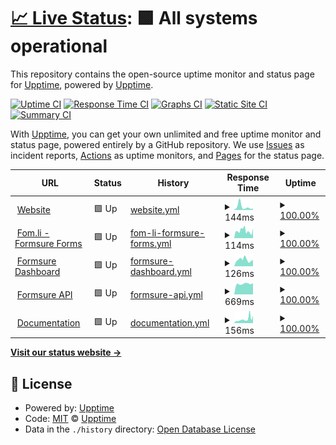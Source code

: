 # [📈 Live Status](https://status.formsure.co): <!--live status--> **🟩 All systems operational**

This repository contains the open-source uptime monitor and status page for [Upptime](https://upptime.js.org), powered by [Upptime](https://github.com/upptime/upptime).

[![Uptime CI](https://github.com/koj-co/upptime/workflows/Uptime%20CI/badge.svg)](https://github.com/koj-co/upptime/actions?query=workflow%3A%22Uptime+CI%22)
[![Response Time CI](https://github.com/koj-co/upptime/workflows/Response%20Time%20CI/badge.svg)](https://github.com/koj-co/upptime/actions?query=workflow%3A%22Response+Time+CI%22)
[![Graphs CI](https://github.com/koj-co/upptime/workflows/Graphs%20CI/badge.svg)](https://github.com/koj-co/upptime/actions?query=workflow%3A%22Graphs+CI%22)
[![Static Site CI](https://github.com/koj-co/upptime/workflows/Static%20Site%20CI/badge.svg)](https://github.com/koj-co/upptime/actions?query=workflow%3A%22Static+Site+CI%22)
[![Summary CI](https://github.com/koj-co/upptime/workflows/Summary%20CI/badge.svg)](https://github.com/koj-co/upptime/actions?query=workflow%3A%22Summary+CI%22)

With [Upptime](https://upptime.js.org), you can get your own unlimited and free uptime monitor and status page, powered entirely by a GitHub repository. We use [Issues](https://github.com/upptime/upptime/issues) as incident reports, [Actions](https://github.com/formsure/status/actions) as uptime monitors, and [Pages](https://status.formsure.co) for the status page.

<!--start: status pages-->
<!-- This summary is generated by Upptime (https://github.com/upptime/upptime) -->
<!-- Do not edit this manually, your changes will be overwritten -->
<!-- prettier-ignore -->
| URL | Status | History | Response Time | Uptime |
| --- | ------ | ------- | ------------- | ------ |
| <img alt="" src="https://favicons.githubusercontent.com/formsure.co" height="13"> [Website](https://formsure.co) | 🟩 Up | [website.yml](https://github.com/formsure/status/commits/HEAD/history/website.yml) | <details><summary><img alt="Response time graph" src="./graphs/website/response-time-week.png" height="20"> 144ms</summary><br><a href="https://status.formsure.co/history/website"><img alt="Response time 223" src="https://img.shields.io/endpoint?url=https%3A%2F%2Fraw.githubusercontent.com%2Fformsure%2Fstatus%2FHEAD%2Fapi%2Fwebsite%2Fresponse-time.json"></a><br><a href="https://status.formsure.co/history/website"><img alt="24-hour response time 59" src="https://img.shields.io/endpoint?url=https%3A%2F%2Fraw.githubusercontent.com%2Fformsure%2Fstatus%2FHEAD%2Fapi%2Fwebsite%2Fresponse-time-day.json"></a><br><a href="https://status.formsure.co/history/website"><img alt="7-day response time 144" src="https://img.shields.io/endpoint?url=https%3A%2F%2Fraw.githubusercontent.com%2Fformsure%2Fstatus%2FHEAD%2Fapi%2Fwebsite%2Fresponse-time-week.json"></a><br><a href="https://status.formsure.co/history/website"><img alt="30-day response time 121" src="https://img.shields.io/endpoint?url=https%3A%2F%2Fraw.githubusercontent.com%2Fformsure%2Fstatus%2FHEAD%2Fapi%2Fwebsite%2Fresponse-time-month.json"></a><br><a href="https://status.formsure.co/history/website"><img alt="1-year response time 224" src="https://img.shields.io/endpoint?url=https%3A%2F%2Fraw.githubusercontent.com%2Fformsure%2Fstatus%2FHEAD%2Fapi%2Fwebsite%2Fresponse-time-year.json"></a></details> | <details><summary><a href="https://status.formsure.co/history/website">100.00%</a></summary><a href="https://status.formsure.co/history/website"><img alt="All-time uptime 100.00%" src="https://img.shields.io/endpoint?url=https%3A%2F%2Fraw.githubusercontent.com%2Fformsure%2Fstatus%2FHEAD%2Fapi%2Fwebsite%2Fuptime.json"></a><br><a href="https://status.formsure.co/history/website"><img alt="24-hour uptime 100.00%" src="https://img.shields.io/endpoint?url=https%3A%2F%2Fraw.githubusercontent.com%2Fformsure%2Fstatus%2FHEAD%2Fapi%2Fwebsite%2Fuptime-day.json"></a><br><a href="https://status.formsure.co/history/website"><img alt="7-day uptime 100.00%" src="https://img.shields.io/endpoint?url=https%3A%2F%2Fraw.githubusercontent.com%2Fformsure%2Fstatus%2FHEAD%2Fapi%2Fwebsite%2Fuptime-week.json"></a><br><a href="https://status.formsure.co/history/website"><img alt="30-day uptime 100.00%" src="https://img.shields.io/endpoint?url=https%3A%2F%2Fraw.githubusercontent.com%2Fformsure%2Fstatus%2FHEAD%2Fapi%2Fwebsite%2Fuptime-month.json"></a><br><a href="https://status.formsure.co/history/website"><img alt="1-year uptime 100.00%" src="https://img.shields.io/endpoint?url=https%3A%2F%2Fraw.githubusercontent.com%2Fformsure%2Fstatus%2FHEAD%2Fapi%2Fwebsite%2Fuptime-year.json"></a></details>
| <img alt="" src="https://favicons.githubusercontent.com/fom.li" height="13"> [Fom.li - Formsure Forms](https://fom.li) | 🟩 Up | [fom-li-formsure-forms.yml](https://github.com/formsure/status/commits/HEAD/history/fom-li-formsure-forms.yml) | <details><summary><img alt="Response time graph" src="./graphs/fom-li-formsure-forms/response-time-week.png" height="20"> 114ms</summary><br><a href="https://status.formsure.co/history/fom-li-formsure-forms"><img alt="Response time 256" src="https://img.shields.io/endpoint?url=https%3A%2F%2Fraw.githubusercontent.com%2Fformsure%2Fstatus%2FHEAD%2Fapi%2Ffom-li-formsure-forms%2Fresponse-time.json"></a><br><a href="https://status.formsure.co/history/fom-li-formsure-forms"><img alt="24-hour response time 92" src="https://img.shields.io/endpoint?url=https%3A%2F%2Fraw.githubusercontent.com%2Fformsure%2Fstatus%2FHEAD%2Fapi%2Ffom-li-formsure-forms%2Fresponse-time-day.json"></a><br><a href="https://status.formsure.co/history/fom-li-formsure-forms"><img alt="7-day response time 114" src="https://img.shields.io/endpoint?url=https%3A%2F%2Fraw.githubusercontent.com%2Fformsure%2Fstatus%2FHEAD%2Fapi%2Ffom-li-formsure-forms%2Fresponse-time-week.json"></a><br><a href="https://status.formsure.co/history/fom-li-formsure-forms"><img alt="30-day response time 154" src="https://img.shields.io/endpoint?url=https%3A%2F%2Fraw.githubusercontent.com%2Fformsure%2Fstatus%2FHEAD%2Fapi%2Ffom-li-formsure-forms%2Fresponse-time-month.json"></a><br><a href="https://status.formsure.co/history/fom-li-formsure-forms"><img alt="1-year response time 256" src="https://img.shields.io/endpoint?url=https%3A%2F%2Fraw.githubusercontent.com%2Fformsure%2Fstatus%2FHEAD%2Fapi%2Ffom-li-formsure-forms%2Fresponse-time-year.json"></a></details> | <details><summary><a href="https://status.formsure.co/history/fom-li-formsure-forms">100.00%</a></summary><a href="https://status.formsure.co/history/fom-li-formsure-forms"><img alt="All-time uptime 99.95%" src="https://img.shields.io/endpoint?url=https%3A%2F%2Fraw.githubusercontent.com%2Fformsure%2Fstatus%2FHEAD%2Fapi%2Ffom-li-formsure-forms%2Fuptime.json"></a><br><a href="https://status.formsure.co/history/fom-li-formsure-forms"><img alt="24-hour uptime 100.00%" src="https://img.shields.io/endpoint?url=https%3A%2F%2Fraw.githubusercontent.com%2Fformsure%2Fstatus%2FHEAD%2Fapi%2Ffom-li-formsure-forms%2Fuptime-day.json"></a><br><a href="https://status.formsure.co/history/fom-li-formsure-forms"><img alt="7-day uptime 100.00%" src="https://img.shields.io/endpoint?url=https%3A%2F%2Fraw.githubusercontent.com%2Fformsure%2Fstatus%2FHEAD%2Fapi%2Ffom-li-formsure-forms%2Fuptime-week.json"></a><br><a href="https://status.formsure.co/history/fom-li-formsure-forms"><img alt="30-day uptime 99.92%" src="https://img.shields.io/endpoint?url=https%3A%2F%2Fraw.githubusercontent.com%2Fformsure%2Fstatus%2FHEAD%2Fapi%2Ffom-li-formsure-forms%2Fuptime-month.json"></a><br><a href="https://status.formsure.co/history/fom-li-formsure-forms"><img alt="1-year uptime 99.95%" src="https://img.shields.io/endpoint?url=https%3A%2F%2Fraw.githubusercontent.com%2Fformsure%2Fstatus%2FHEAD%2Fapi%2Ffom-li-formsure-forms%2Fuptime-year.json"></a></details>
| <img alt="" src="https://favicons.githubusercontent.com/app.formsure.co" height="13"> [Formsure Dashboard](https://app.formsure.co) | 🟩 Up | [formsure-dashboard.yml](https://github.com/formsure/status/commits/HEAD/history/formsure-dashboard.yml) | <details><summary><img alt="Response time graph" src="./graphs/formsure-dashboard/response-time-week.png" height="20"> 126ms</summary><br><a href="https://status.formsure.co/history/formsure-dashboard"><img alt="Response time 208" src="https://img.shields.io/endpoint?url=https%3A%2F%2Fraw.githubusercontent.com%2Fformsure%2Fstatus%2FHEAD%2Fapi%2Fformsure-dashboard%2Fresponse-time.json"></a><br><a href="https://status.formsure.co/history/formsure-dashboard"><img alt="24-hour response time 95" src="https://img.shields.io/endpoint?url=https%3A%2F%2Fraw.githubusercontent.com%2Fformsure%2Fstatus%2FHEAD%2Fapi%2Fformsure-dashboard%2Fresponse-time-day.json"></a><br><a href="https://status.formsure.co/history/formsure-dashboard"><img alt="7-day response time 126" src="https://img.shields.io/endpoint?url=https%3A%2F%2Fraw.githubusercontent.com%2Fformsure%2Fstatus%2FHEAD%2Fapi%2Fformsure-dashboard%2Fresponse-time-week.json"></a><br><a href="https://status.formsure.co/history/formsure-dashboard"><img alt="30-day response time 141" src="https://img.shields.io/endpoint?url=https%3A%2F%2Fraw.githubusercontent.com%2Fformsure%2Fstatus%2FHEAD%2Fapi%2Fformsure-dashboard%2Fresponse-time-month.json"></a><br><a href="https://status.formsure.co/history/formsure-dashboard"><img alt="1-year response time 164" src="https://img.shields.io/endpoint?url=https%3A%2F%2Fraw.githubusercontent.com%2Fformsure%2Fstatus%2FHEAD%2Fapi%2Fformsure-dashboard%2Fresponse-time-year.json"></a></details> | <details><summary><a href="https://status.formsure.co/history/formsure-dashboard">100.00%</a></summary><a href="https://status.formsure.co/history/formsure-dashboard"><img alt="All-time uptime 99.98%" src="https://img.shields.io/endpoint?url=https%3A%2F%2Fraw.githubusercontent.com%2Fformsure%2Fstatus%2FHEAD%2Fapi%2Fformsure-dashboard%2Fuptime.json"></a><br><a href="https://status.formsure.co/history/formsure-dashboard"><img alt="24-hour uptime 100.00%" src="https://img.shields.io/endpoint?url=https%3A%2F%2Fraw.githubusercontent.com%2Fformsure%2Fstatus%2FHEAD%2Fapi%2Fformsure-dashboard%2Fuptime-day.json"></a><br><a href="https://status.formsure.co/history/formsure-dashboard"><img alt="7-day uptime 100.00%" src="https://img.shields.io/endpoint?url=https%3A%2F%2Fraw.githubusercontent.com%2Fformsure%2Fstatus%2FHEAD%2Fapi%2Fformsure-dashboard%2Fuptime-week.json"></a><br><a href="https://status.formsure.co/history/formsure-dashboard"><img alt="30-day uptime 100.00%" src="https://img.shields.io/endpoint?url=https%3A%2F%2Fraw.githubusercontent.com%2Fformsure%2Fstatus%2FHEAD%2Fapi%2Fformsure-dashboard%2Fuptime-month.json"></a><br><a href="https://status.formsure.co/history/formsure-dashboard"><img alt="1-year uptime 99.98%" src="https://img.shields.io/endpoint?url=https%3A%2F%2Fraw.githubusercontent.com%2Fformsure%2Fstatus%2FHEAD%2Fapi%2Fformsure-dashboard%2Fuptime-year.json"></a></details>
| <img alt="" src="https://favicons.githubusercontent.com/api.formsure.co" height="13"> [Formsure API](https://api.formsure.co/api/heartbeat) | 🟩 Up | [formsure-api.yml](https://github.com/formsure/status/commits/HEAD/history/formsure-api.yml) | <details><summary><img alt="Response time graph" src="./graphs/formsure-api/response-time-week.png" height="20"> 669ms</summary><br><a href="https://status.formsure.co/history/formsure-api"><img alt="Response time 638" src="https://img.shields.io/endpoint?url=https%3A%2F%2Fraw.githubusercontent.com%2Fformsure%2Fstatus%2FHEAD%2Fapi%2Fformsure-api%2Fresponse-time.json"></a><br><a href="https://status.formsure.co/history/formsure-api"><img alt="24-hour response time 705" src="https://img.shields.io/endpoint?url=https%3A%2F%2Fraw.githubusercontent.com%2Fformsure%2Fstatus%2FHEAD%2Fapi%2Fformsure-api%2Fresponse-time-day.json"></a><br><a href="https://status.formsure.co/history/formsure-api"><img alt="7-day response time 669" src="https://img.shields.io/endpoint?url=https%3A%2F%2Fraw.githubusercontent.com%2Fformsure%2Fstatus%2FHEAD%2Fapi%2Fformsure-api%2Fresponse-time-week.json"></a><br><a href="https://status.formsure.co/history/formsure-api"><img alt="30-day response time 664" src="https://img.shields.io/endpoint?url=https%3A%2F%2Fraw.githubusercontent.com%2Fformsure%2Fstatus%2FHEAD%2Fapi%2Fformsure-api%2Fresponse-time-month.json"></a><br><a href="https://status.formsure.co/history/formsure-api"><img alt="1-year response time 641" src="https://img.shields.io/endpoint?url=https%3A%2F%2Fraw.githubusercontent.com%2Fformsure%2Fstatus%2FHEAD%2Fapi%2Fformsure-api%2Fresponse-time-year.json"></a></details> | <details><summary><a href="https://status.formsure.co/history/formsure-api">100.00%</a></summary><a href="https://status.formsure.co/history/formsure-api"><img alt="All-time uptime 100.00%" src="https://img.shields.io/endpoint?url=https%3A%2F%2Fraw.githubusercontent.com%2Fformsure%2Fstatus%2FHEAD%2Fapi%2Fformsure-api%2Fuptime.json"></a><br><a href="https://status.formsure.co/history/formsure-api"><img alt="24-hour uptime 100.00%" src="https://img.shields.io/endpoint?url=https%3A%2F%2Fraw.githubusercontent.com%2Fformsure%2Fstatus%2FHEAD%2Fapi%2Fformsure-api%2Fuptime-day.json"></a><br><a href="https://status.formsure.co/history/formsure-api"><img alt="7-day uptime 100.00%" src="https://img.shields.io/endpoint?url=https%3A%2F%2Fraw.githubusercontent.com%2Fformsure%2Fstatus%2FHEAD%2Fapi%2Fformsure-api%2Fuptime-week.json"></a><br><a href="https://status.formsure.co/history/formsure-api"><img alt="30-day uptime 100.00%" src="https://img.shields.io/endpoint?url=https%3A%2F%2Fraw.githubusercontent.com%2Fformsure%2Fstatus%2FHEAD%2Fapi%2Fformsure-api%2Fuptime-month.json"></a><br><a href="https://status.formsure.co/history/formsure-api"><img alt="1-year uptime 100.00%" src="https://img.shields.io/endpoint?url=https%3A%2F%2Fraw.githubusercontent.com%2Fformsure%2Fstatus%2FHEAD%2Fapi%2Fformsure-api%2Fuptime-year.json"></a></details>
| <img alt="" src="https://favicons.githubusercontent.com/docs.formsure.co" height="13"> [Documentation](https://docs.formsure.co) | 🟩 Up | [documentation.yml](https://github.com/formsure/status/commits/HEAD/history/documentation.yml) | <details><summary><img alt="Response time graph" src="./graphs/documentation/response-time-week.png" height="20"> 156ms</summary><br><a href="https://status.formsure.co/history/documentation"><img alt="Response time 156" src="https://img.shields.io/endpoint?url=https%3A%2F%2Fraw.githubusercontent.com%2Fformsure%2Fstatus%2FHEAD%2Fapi%2Fdocumentation%2Fresponse-time.json"></a><br><a href="https://status.formsure.co/history/documentation"><img alt="24-hour response time 221" src="https://img.shields.io/endpoint?url=https%3A%2F%2Fraw.githubusercontent.com%2Fformsure%2Fstatus%2FHEAD%2Fapi%2Fdocumentation%2Fresponse-time-day.json"></a><br><a href="https://status.formsure.co/history/documentation"><img alt="7-day response time 156" src="https://img.shields.io/endpoint?url=https%3A%2F%2Fraw.githubusercontent.com%2Fformsure%2Fstatus%2FHEAD%2Fapi%2Fdocumentation%2Fresponse-time-week.json"></a><br><a href="https://status.formsure.co/history/documentation"><img alt="30-day response time 121" src="https://img.shields.io/endpoint?url=https%3A%2F%2Fraw.githubusercontent.com%2Fformsure%2Fstatus%2FHEAD%2Fapi%2Fdocumentation%2Fresponse-time-month.json"></a><br><a href="https://status.formsure.co/history/documentation"><img alt="1-year response time 158" src="https://img.shields.io/endpoint?url=https%3A%2F%2Fraw.githubusercontent.com%2Fformsure%2Fstatus%2FHEAD%2Fapi%2Fdocumentation%2Fresponse-time-year.json"></a></details> | <details><summary><a href="https://status.formsure.co/history/documentation">100.00%</a></summary><a href="https://status.formsure.co/history/documentation"><img alt="All-time uptime 99.99%" src="https://img.shields.io/endpoint?url=https%3A%2F%2Fraw.githubusercontent.com%2Fformsure%2Fstatus%2FHEAD%2Fapi%2Fdocumentation%2Fuptime.json"></a><br><a href="https://status.formsure.co/history/documentation"><img alt="24-hour uptime 100.00%" src="https://img.shields.io/endpoint?url=https%3A%2F%2Fraw.githubusercontent.com%2Fformsure%2Fstatus%2FHEAD%2Fapi%2Fdocumentation%2Fuptime-day.json"></a><br><a href="https://status.formsure.co/history/documentation"><img alt="7-day uptime 100.00%" src="https://img.shields.io/endpoint?url=https%3A%2F%2Fraw.githubusercontent.com%2Fformsure%2Fstatus%2FHEAD%2Fapi%2Fdocumentation%2Fuptime-week.json"></a><br><a href="https://status.formsure.co/history/documentation"><img alt="30-day uptime 100.00%" src="https://img.shields.io/endpoint?url=https%3A%2F%2Fraw.githubusercontent.com%2Fformsure%2Fstatus%2FHEAD%2Fapi%2Fdocumentation%2Fuptime-month.json"></a><br><a href="https://status.formsure.co/history/documentation"><img alt="1-year uptime 99.99%" src="https://img.shields.io/endpoint?url=https%3A%2F%2Fraw.githubusercontent.com%2Fformsure%2Fstatus%2FHEAD%2Fapi%2Fdocumentation%2Fuptime-year.json"></a></details>

<!--end: status pages-->

[**Visit our status website →**](https://status.formsure.co)

## 📄 License

- Powered by: [Upptime](https://github.com/upptime/upptime)
- Code: [MIT](./LICENSE) © [Upptime](https://upptime.js.org)
- Data in the `./history` directory: [Open Database License](https://opendatacommons.org/licenses/odbl/1-0/)
